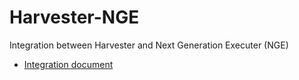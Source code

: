 # Harvester-NGE
Integration between Harvester and Next Generation Executer (NGE) 

* [Integration document](https://docs.google.com/document/d/1nOjaa-GvZe7MRslm06Qf8u3S-D7qdDkshTKMciXKKtI/edit)
